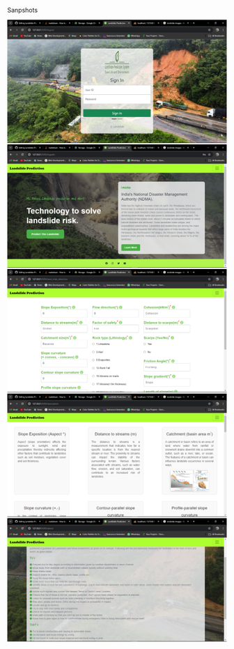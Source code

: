 Sanpshots
<br>

![alt text](https://github.com/Avadhut2003/Landslide-Prediction/blob/main/Images/Screenshot%20(68).png?raw=true)
<br>
![alt text](https://github.com/Avadhut2003/Landslide-Prediction/blob/main/Images/Screenshot%20(69).png?raw=true)
<br>
![alt text](https://github.com/Avadhut2003/Landslide-Prediction/blob/main/Images/Screenshot%20(70).png?raw=true)
<br>
![alt text](https://github.com/Avadhut2003/Landslide-Prediction/blob/main/Images/Screenshot%20(71).png?raw=true)
<br>
![alt text](https://github.com/Avadhut2003/Landslide-Prediction/blob/main/Images/Screenshot%20(72).png?raw=true)
